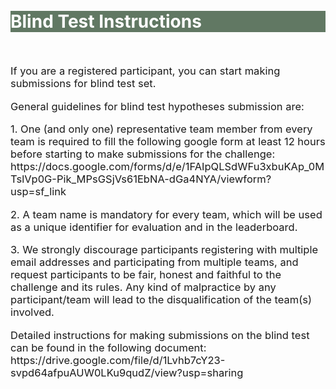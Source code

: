 <br>
<br>
<div class="widewrapper pagetitle">
  <div class="container" style="background-color:#617863">
    <h1 style="color:white;">Blind Test Instructions</h1>
  </div>
</div>
<br>

<p style="font-size:16.5px;">If you are a registered participant, you can start making submissions for blind test set.</p>

<p style="font-size:16.5px;">General guidelines for blind test hypotheses submission are:</p>

<p style="font-size:16.5px;">1. One (and only one) representative team member from every team is required to fill the following google form at least 12 hours before starting to make submissions for the challenge: https://docs.google.com/forms/d/e/1FAIpQLSdWFu3xbuKAp_0MTslVp0G-Pik_MPsGSjVs61EbNA-dGa4NYA/viewform?usp=sf_link </p>

<p style="font-size:16.5px;">2. A team name is mandatory for every team, which will be used as a unique identifier for evaluation and in the leaderboard.</p>

<p style="font-size:16.5px;">3. We strongly discourage participants registering with multiple email addresses and participating from multiple teams, and request participants to be fair, honest and faithful to the challenge and its rules. Any kind of malpractice by any participant/team will lead to the disqualification of the team(s) involved.</p>


<p style="font-size:16.5px;">Detailed instructions for making submissions on the blind test can be found in the following document: https://drive.google.com/file/d/1Lvhb7cY23-svpd64afpuAUW0LKu9qudZ/view?usp=sharing </p>
